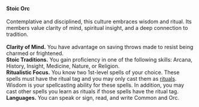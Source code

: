 #### Stoic Orc

Contemplative and disciplined, this culture embraces wisdom and ritual.
Its members value clarity of mind, spiritual insight, and a deep connection to tradition.
\
\
**Clarity of Mind.**
You have advantage on saving throws made to resist being charmed or frightened.
\
**Stoic Traditions.**
You gain proficiency in one of the following skills: Arcana, History, Insight, Medicine, Nature, or Religion.
\
**Ritualistic Focus.**
You know two 1st-level spells of your choice.
These spells must have the ritual tag and you may only cast them as [rituals](#Spellcasting_rituals).
Wisdom is your spellcasting ability for these spells.
In addition, you may cast other spells you learn as rituals if those spells have the ritual tag.
\
**Languages.**
You can speak or sign, read, and write Common and Orc.
